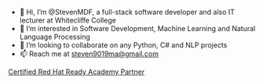 - 👋 Hi, I’m @StevenMDF, a full-stack software developer and also IT lecturer at Whitecliffe College
- 👀 I’m interested in Software Development, Machine Learning and Natural Language Processing
- 💞️ I’m looking to collaborate on any Python, C# and NLP projects
- 📫 Reach me at steven9019ma@gmail.com

[Certified Red Hat Ready Academy Partner](https://www.credly.com/badges/1f18e635-23e7-4976-ae7f-a3e30be9f2a8/public_url)

<!---
StevenMDF/StevenMDF is a ✨ special ✨ repository because its `README.md` (this file) appears on your GitHub profile.
You can click the Preview link to take a look at your changes.
--->
